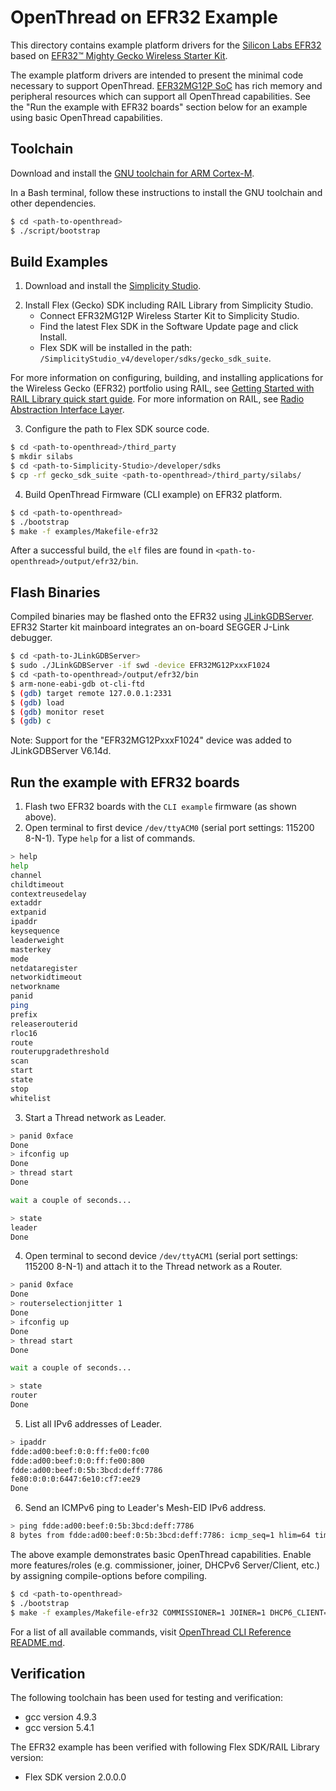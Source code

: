 # OpenThread on EFR32 Example

This directory contains example platform drivers for the [Silicon Labs EFR32][efr32mg]
based on [EFR32™ Mighty Gecko Wireless Starter Kit][SLWSTK6000B].

[efr32mg]: http://www.silabs.com/products/wireless/mesh-networking/efr32mg-mighty-gecko-zigbee-thread-soc
[SLWSTK6000B]: http://www.silabs.com/products/development-tools/wireless/mesh-networking/mighty-gecko-starter-kit

The example platform drivers are intended to present the minimal code
necessary to support OpenThread. [EFR32MG12P SoC][efr32mg12p]
has rich memory and peripheral resources which can support all OpenThread
capabilities. See the "Run the example with EFR32 boards" section below
for an example using basic OpenThread capabilities.

[efr32mg12p]: http://www.silabs.com/products/wireless/mesh-networking/efr32mg-mighty-gecko-zigbee-thread-soc/device.EFR32MG12P432F1024GL125

## Toolchain

Download and install the [GNU toolchain for ARM Cortex-M][gnu-toolchain].

[gnu-toolchain]: https://launchpad.net/gcc-arm-embedded

In a Bash terminal, follow these instructions to install the GNU toolchain and
other dependencies.

```bash
$ cd <path-to-openthread>
$ ./script/bootstrap
```

## Build Examples

1. Download and install the [Simplicity Studio][simplicity_studio].

[simplicity_studio]: http://www.silabs.com/products/development-tools/software/simplicity-studio

2. Install Flex (Gecko) SDK including RAIL Library from Simplicity Studio.
   - Connect EFR32MG12P Wireless Starter Kit to Simplicity Studio.
   - Find the latest Flex SDK in the Software Update page and click Install.
   - Flex SDK will be installed in the path: `/SimplicityStudio_v4/developer/sdks/gecko_sdk_suite`.

For more information on configuring, building, and installing applications for the Wireless Gecko (EFR32)
portfolio using RAIL, see [Getting Started with RAIL Library quick start guide][QSG121]. For more information
on RAIL, see [Radio Abstraction Interface Layer][rail].

[QSG121]: http://www.silabs.com/documents/public/quick-start-guides/QSG121-EFR32-RAIL.pdf
[rail]: http://www.silabs.com/products/development-tools/software/radio-abstraction-interface-layer-sdk

3. Configure the path to Flex SDK source code.
```bash
$ cd <path-to-openthread>/third_party
$ mkdir silabs
$ cd <path-to-Simplicity-Studio>/developer/sdks
$ cp -rf gecko_sdk_suite <path-to-openthread>/third_party/silabs/
```

4. Build OpenThread Firmware (CLI example) on EFR32 platform.
```bash
$ cd <path-to-openthread>
$ ./bootstrap
$ make -f examples/Makefile-efr32
```

After a successful build, the `elf` files are found in
`<path-to-openthread>/output/efr32/bin`.

## Flash Binaries

Compiled binaries may be flashed onto the EFR32 using [JLinkGDBServer][jlinkgdbserver].
EFR32 Starter kit mainboard integrates an on-board SEGGER J-Link debugger.

[jlinkgdbserver]: https://www.segger.com/jlink-gdb-server.html

```bash
$ cd <path-to-JLinkGDBServer>
$ sudo ./JLinkGDBServer -if swd -device EFR32MG12PxxxF1024
$ cd <path-to-openthread>/output/efr32/bin
$ arm-none-eabi-gdb ot-cli-ftd
$ (gdb) target remote 127.0.0.1:2331
$ (gdb) load
$ (gdb) monitor reset
$ (gdb) c
```

Note: Support for the "EFR32MG12PxxxF1024" device was added to JLinkGDBServer V6.14d.

## Run the example with EFR32 boards
1. Flash two EFR32 boards with the `CLI example` firmware (as shown above).
2. Open terminal to first device `/dev/ttyACM0` (serial port settings: 115200 8-N-1).
   Type `help` for a list of commands.

```bash
> help
help
channel
childtimeout
contextreusedelay
extaddr
extpanid
ipaddr
keysequence
leaderweight
masterkey
mode
netdataregister
networkidtimeout
networkname
panid
ping
prefix
releaserouterid
rloc16
route
routerupgradethreshold
scan
start
state
stop
whitelist
```

3. Start a Thread network as Leader.

```bash
> panid 0xface
Done
> ifconfig up
Done
> thread start
Done

wait a couple of seconds...

> state
leader
Done
```

4. Open terminal to second device `/dev/ttyACM1` (serial port settings: 115200 8-N-1)
   and attach it to the Thread network as a Router.

```bash
> panid 0xface
Done
> routerselectionjitter 1
Done
> ifconfig up
Done
> thread start
Done

wait a couple of seconds...

> state
router
Done
```

5. List all IPv6 addresses of Leader.

```bash
> ipaddr
fdde:ad00:beef:0:0:ff:fe00:fc00
fdde:ad00:beef:0:0:ff:fe00:800
fdde:ad00:beef:0:5b:3bcd:deff:7786
fe80:0:0:0:6447:6e10:cf7:ee29
Done
```

6. Send an ICMPv6 ping to Leader's Mesh-EID IPv6 address.

```bash
> ping fdde:ad00:beef:0:5b:3bcd:deff:7786
8 bytes from fdde:ad00:beef:0:5b:3bcd:deff:7786: icmp_seq=1 hlim=64 time=24ms
```

The above example demonstrates basic OpenThread capabilities. Enable more features/roles (e.g. commissioner,
joiner, DHCPv6 Server/Client, etc.) by assigning compile-options before compiling.

```bash
$ cd <path-to-openthread>
$ ./bootstrap
$ make -f examples/Makefile-efr32 COMMISSIONER=1 JOINER=1 DHCP6_CLIENT=1 DHCP6_SERVER=1
```

For a list of all available commands, visit [OpenThread CLI Reference README.md][CLI].

[CLI]: https://github.com/openthread/openthread/blob/master/src/cli/README.md

## Verification

The following toolchain has been used for testing and verification:
   - gcc version 4.9.3
   - gcc version 5.4.1

The EFR32 example has been verified with following Flex SDK/RAIL Library version:
   - Flex SDK version 2.0.0.0
